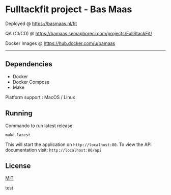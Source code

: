 # Fulltackfit project - Bas Maas

Deployed @ https://basmaas.nl/fit

QA (CI/CD) @ https://bamaas.semaphoreci.com/projects/FullStackFit/

Docker Images @ https://hub.docker.com/u/bamaas

---------

## Dependencies
- Docker
- Docker Compose
- Make

Platform support : MacOS / Linux

## Running
Commando to run latest release:

`make latest`

This will start the application on `http://localhost:80`. To view the API documentation visit: `http://localhost:80/api`

## License
[MIT](https://github.com/bamaas/FullStackFit/blob/master/LICENSE.md)

test